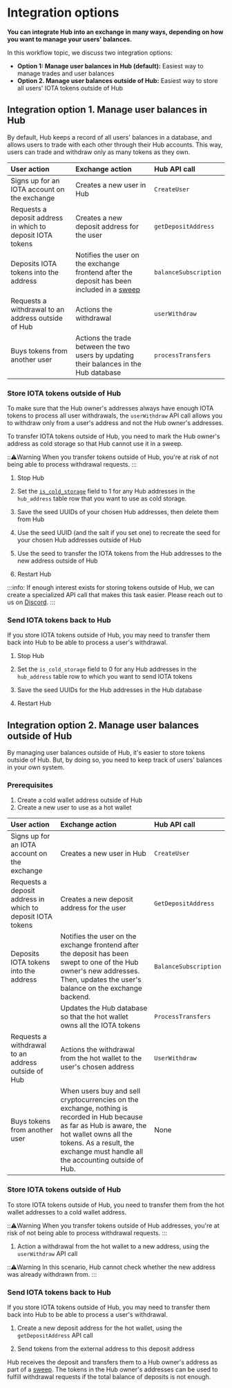 # Integration options

**You can integrate Hub into an exchange in many ways, depending on how you want to manage your users' balances.**

In this workflow topic, we discuss two integration options:

- **Option 1: Manage user balances in Hub (default):** Easiest way to manage trades and user balances
- **Option 2. Manage user balances outside of Hub:** Easiest way to store all users' IOTA tokens outside of Hub

## Integration option 1. Manage user balances in Hub

By default, Hub keeps a record of all users' balances in a database, and allows users to trade with each other through their Hub accounts. This way, users can trade and withdraw only as many tokens as they own.

|**User action**|**Exchange action**|**Hub API call**|
|:----------|:--------------|:-----------|
|Signs up for an IOTA account on the exchange|Creates a new user in Hub| `CreateUser`|
|Requests a deposit address in which to deposit IOTA tokens|Creates a new deposit address for the user|`getDepositAddress`|
|Deposits IOTA tokens into the address|Notifies the user on the exchange frontend after the deposit has been included in a [sweep](../concepts/sweeps.md)| `balanceSubscription`|
|Requests a withdrawal to an address outside of Hub|Actions the withdrawal|`userWithdraw`|
|Buys tokens from another user|Actions the trade between the two users by updating their balances in the Hub database|`processTransfers`|

### Store IOTA tokens outside of Hub

To make sure that the Hub owner's addresses always have enough IOTA tokens to process all user withdrawals, the `userWithdraw` API call allows you to withdraw only from a user's address and not the Hub owner's addresses.

To transfer IOTA tokens outside of Hub, you need to mark the Hub owner's address as cold storage so that Hub cannot use it in a sweep.

:::warning:Warning
When you transfer tokens outside of Hub, you're at risk of not being able to process withdrawal requests.
:::

1. Stop Hub

2. Set the [`is_cold_storage`](../references/database-tables.md#hub_address) field to 1 for any Hub addresses in the `hub_address` table row that you want to use as cold storage.

3. Save the seed UUIDs of your chosen Hub addresses, then delete them from Hub

4. Use the seed UUID (and the salt if you set one) to recreate the seed for your chosen Hub addresses outside of Hub

5. Use the seed to transfer the IOTA tokens from the Hub addresses to the new address outside of Hub

6. Restart Hub

:::info:
If enough interest exists for storing tokens outside of Hub, we can create a specialized API call that makes this task easier. Please reach out to us on [Discord](https://discord.iota.org).
:::

### Send IOTA tokens back to Hub

If you store IOTA tokens outside of Hub, you may need to transfer them back into Hub to be able to process a user's withdrawal.

1. Stop Hub

2. Set the `is_cold_storage` field to 0 for any Hub addresses in the `hub_address` table row to which you want to send IOTA tokens

3. Save the seed UUIDs for the Hub addresses in the Hub database

4. Restart Hub

## Integration option 2. Manage user balances outside of Hub

By managing user balances outside of Hub, it's easier to store tokens outside of Hub. But, by doing so, you need to keep track of users' balances in your own system.

### Prerequisites

1. Create a cold wallet address outside of Hub
2. Create a new user to use as a hot wallet

|**User action**|**Exchange action**|**Hub API call**|
|:----------|:--------------|:-----------|
|Signs up for an IOTA account on the exchange|Creates a new user in Hub| `CreateUser`|
|Requests a deposit address in which to deposit IOTA tokens|Creates a new deposit address for the user|`GetDepositAddress`|
|Deposits IOTA tokens into the address|Notifies the user on the exchange frontend after the deposit has been swept to one of the Hub owner's new addresses. Then, updates the user's balance on the exchange backend.|`BalanceSubscription`|
| |Updates the Hub database so that the hot wallet owns all the IOTA tokens|`ProcessTransfers`|
|Requests a withdrawal to an address outside of Hub|Actions the withdrawal from the hot wallet to the user's chosen address|`UserWithdraw`|
|Buys tokens from another user|When users buy and sell cryptocurrencies on the exchange, nothing is recorded in Hub because as far as Hub is aware, the hot wallet owns all the tokens. As a result, the exchange must handle all the accounting outside of Hub.|None|

### Store IOTA tokens outside of Hub

To store IOTA tokens outside of Hub, you need to transfer them from the hot wallet addresses to a cold wallet address.

:::warning:Warning
When you transfer tokens outside of Hub addresses, you're at risk of not being able to process withdrawal requests.
:::

1. Action a withdrawal from the hot wallet to a new address, using the `userWithdraw` API call

  :::warning:Warning
  In this scenario, Hub cannot check whether the new address was already withdrawn from.
  :::

### Send IOTA tokens back to Hub

If you store IOTA tokens outside of Hub, you may need to transfer them back into Hub to be able to process a user's withdrawal.

1. Create a new deposit address for the hot wallet, using the `getDepositAddress` API call

2. Send tokens from the external address to this deposit address

Hub receives the deposit and transfers them to a Hub owner's address as part of a [sweep](../concepts/sweeps.md). The tokens in the Hub owner's addresses can be used to fulfill withdrawal requests if the total balance of deposits is not enough.